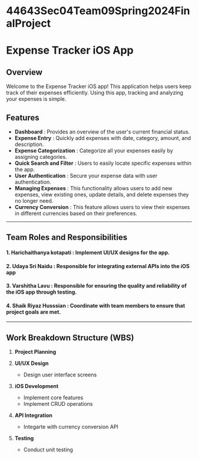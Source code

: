 # 44643Sec04Team09Spring2024FinalProject
# Expense Tracker iOS App

## Overview

Welcome to the Expense Tracker iOS app! This application helps users keep track of their expenses efficiently. Using this app, tracking and analyzing your expenses is simple.

## Features

- **Dashboard** : Provides an overview of the user's current financial status.
- **Expense Entry** :  Quickly add expenses with date, category, amount, and description.
- **Expense Categorization** : Categorize all your expenses easily by assigning categories.
- **Quick Search and Filter** :  Users to easily locate specific expenses within the app.
- **User Authentication** : Secure your expense data with user authentication.
- **Managing Expenses** : This functionality allows users to add new expenses, view existing ones, update details, and delete expenses they no longer need.
- **Currency Conversion** : This feature allows users to view their expenses in different currencies based on their preferences.
****

## Team Roles and Responsibilities

#### 1. Harichaithanya kotapati : Implement UI/UX designs for the app. 

#### 2. Udaya Sri Naidu : Responsible for integrating external APIs into the iOS app

#### 3. Varshitha Lavu : Responsible for ensuring the quality and reliability of the iOS app through testing.

#### 4. Shaik Riyaz Husssian :  Coordinate with team members to ensure that project goals are met.
****
## Work Breakdown Structure (WBS)

1. **Project Planning**

2. **UI/UX Design**
   - Design user interface screens

3. **iOS Development**
   - Implement core features
   - Implement CRUD operations

4. **API Integration**
   - Integarte with currency conversion API

5. **Testing**
   - Conduct unit testing



